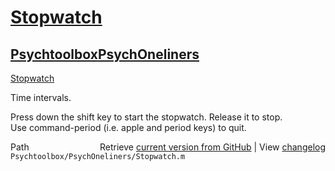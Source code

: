 # [Stopwatch](Stopwatch)
## [Psychtoolbox](Psychtoolbox)[PsychOneliners](PsychOneliners)

[Stopwatch](Stopwatch)  
  
Time intervals.  
  
Press down the shift key to start the stopwatch.  Release it to stop.  
Use command-period (i.e. apple and period keys) to quit.  
  




<div class="code_header" style="text-align:right;">
  <span style="float:left;">Path&nbsp;&nbsp;</span> <span class="counter">Retrieve <a href=
  "https://raw.github.com/Psychtoolbox-3/Psychtoolbox-3/beta/Psychtoolbox/PsychOneliners/Stopwatch.m">current version from GitHub</a> | View <a href=
  "https://github.com/Psychtoolbox-3/Psychtoolbox-3/commits/beta/Psychtoolbox/PsychOneliners/Stopwatch.m">changelog</a></span>
</div>
<div class="code">
  <code>Psychtoolbox/PsychOneliners/Stopwatch.m</code>
</div>

